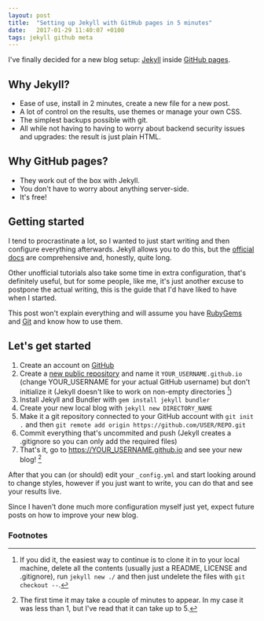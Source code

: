 ```yaml
---
layout: post
title:  "Setting up Jekyll with GitHub pages in 5 minutes"
date:   2017-01-29 11:40:07 +0100
tags: jekyll github meta
---
```

I've finally decided for a new blog setup: [Jekyll](http://jekyllrb.com) inside [GitHub pages](https://pages.github.com/).

## Why Jekyll?

- Ease of use, install in 2 minutes, create a new file for a new post.
- A lot of control on the results, use themes or manage your own CSS.
- The simplest backups possible with git.
- All while not having to having to worry about backend security issues and upgrades: the result is just plain HTML.

## Why GitHub pages?

- They work out of the box with Jekyll.
- You don't have to worry about anything server-side.
- It's free!

## Getting started

I tend to procrastinate a lot, so I wanted to just start writing and then configure everything afterwards. Jekyll allows you to do this, but the [official docs](http://jekyllrb.com/docs/home) are comprehensive and, honestly, quite long.

Other unofficial tutorials also take some time in extra configuration, that's definitely useful, but for some people, like me, it's just another excuse to postpone the actual writing, this is the guide that I'd have liked to have when I started.

This post won't explain everything and will assume you have [RubyGems](https://rubygems.org/pages/download) and [Git](https://git-scm.com/) and know how to use them.

## Let's get started

1. Create an account on [GitHub](https://github.com/)
2. Create a [new public repository](https://github.com/new) and name it `YOUR_USERNAME.github.io` (change YOUR_USERNAME for your actual GitHub username) but don't initialize it (Jekyll doesn't like to work on non-empty directories [^1])
3. Install Jekyll and Bundler with `gem install jekyll bundler`
4. Create your new local blog with `jekyll new DIRECTORY_NAME`
5. Make it a git repository connected to your GitHub account with `git init .` and then `git remote add origin https://github.com/USER/REPO.git`
6. Commit everything that's uncommited and push (Jekyll creates a .gitignore so you can only add the required files)
7. That's it, go to https://YOUR_USERNAME.github.io and see your new blog! [^2]

After that you can (or should) edit your `_config.yml` and start looking around to change styles, however if you just want to write, you can do that and see your results live.

Since I haven't done much more configuration myself just yet, expect future posts on how to improve your new blog.

### Footnotes

[^1]: If you did it, the easiest way to continue is to clone it in to your local machine, delete all the contents (usually just a README, LICENSE and .gitignore), run `jekyll new ./` and then just undelete the files with `git checkout --`.
[^2]: The first time it may take a couple of minutes to appear. In my case it was less than 1, but I've read that it can take up to 5.
